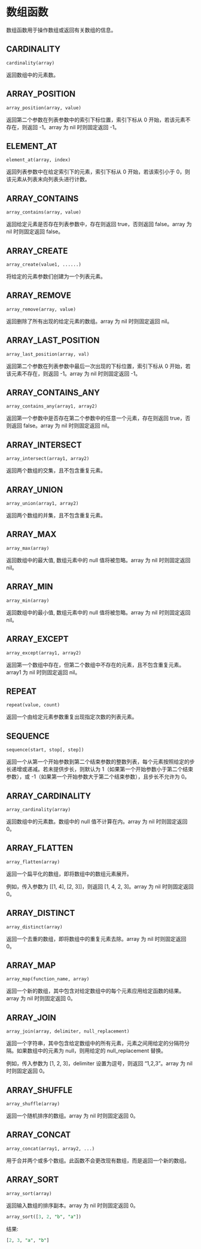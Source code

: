 # 数组函数

数组函数用于操作数组或返回有关数组的信息。

## CARDINALITY

```text
cardinality(array)
```

返回数组中的元素数。

## ARRAY_POSITION

```text
array_position(array, value)
```

返回第二个参数在列表参数中的索引下标位置，索引下标从 0 开始，若该元素不存在，则返回 -1。array 为 nil 时则固定返回 -1。

## ELEMENT_AT

```text
element_at(array, index)
```

返回列表参数中在给定索引下的元素，索引下标从 0 开始，若该索引小于 0，则该元素从列表末向列表头进行计数。

## ARRAY_CONTAINS

```text
array_contains(array, value)
```

返回给定元素是否存在列表参数中，存在则返回 true，否则返回 false。array 为 nil 时则固定返回 false。

## ARRAY_CREATE

```text
array_create(value1, ......)
```

将给定的元素参数们创建为一个列表元素。

## ARRAY_REMOVE

```text
array_remove(array, value)
```

返回删除了所有出现的给定元素的数组。array 为 nil 时则固定返回 nil。

## ARRAY_LAST_POSITION

```text
array_last_position(array, val)
```

返回第二个参数在列表参数中最后一次出现的下标位置，索引下标从 0 开始，若该元素不存在，则返回 -1。array 为 nil 时则固定返回 -1。

## ARRAY_CONTAINS_ANY

```text
array_contains_any(array1, array2)
```

返回第一个参数中是否存在第二个参数中的任意一个元素，存在则返回 true，否则返回 false。array 为 nil 时则固定返回 nil。

## ARRAY_INTERSECT

```text
array_intersect(array1, array2)
```

返回两个数组的交集，且不包含重复元素。

## ARRAY_UNION

```text
array_union(array1, array2)
```

返回两个数组的并集，且不包含重复元素。

## ARRAY_MAX

```text
array_max(array)
```

返回数组中的最大值, 数组元素中的 null 值将被忽略。array 为 nil 时则固定返回 nil。

## ARRAY_MIN

```text
array_min(array)
```

返回数组中的最小值, 数组元素中的 null 值将被忽略。array 为 nil 时则固定返回 nil。

## ARRAY_EXCEPT

```text
array_except(array1, array2)
```

返回第一个数组中存在，但第二个数组中不存在的元素，且不包含重复元素。array1 为 nil 时则固定返回 nil。

## REPEAT

```text
repeat(value, count)
```

返回一个由给定元素参数重复出现指定次数的列表元素。

## SEQUENCE

```text
sequence(start, stop[, step])
```

返回一个从第一个开始参数到第二个结束参数的整数列表，每个元素按照给定的步长递增或递减。若未提供步长，则默认为
1（如果第一个开始参数小于第二个结束参数），或 -1（如果第一个开始参数大于第二个结束参数），且步长不允许为 0。

## ARRAY_CARDINALITY

```text
array_cardinality(array)
```

返回数组中的元素数。数组中的 null 值不计算在内。array 为 nil 时则固定返回 0。

## ARRAY_FLATTEN

```text
array_flatten(array)
```

返回一个扁平化的数组，即将数组中的数组元素展开。

例如，传入参数为 [[1, 4], [2, 3]]，则返回 [1, 4, 2, 3]。array 为 nil 时则固定返回 0。

## ARRAY_DISTINCT

```text
array_distinct(array)
```

返回一个去重的数组，即将数组中的重复元素去除。array 为 nil 时则固定返回 0。

## ARRAY_MAP

```text
array_map(function_name, array)
```

返回一个新的数组，其中包含对给定数组中的每个元素应用给定函数的结果。array 为 nil 时则固定返回 0。

## ARRAY_JOIN

```text
array_join(array, delimiter, null_replacement)
```

返回一个字符串，其中包含给定数组中的所有元素，元素之间用给定的分隔符分隔。如果数组中的元素为 null，则用给定的 null_replacement 替换。

例如，传入参数为 [1, 2, 3]，delimiter 设置为逗号，则返回 “1,2,3”。array 为 nil 时则固定返回 0。

## ARRAY_SHUFFLE

```text
array_shuffle(array)
```

返回一个随机排序的数组。array 为 nil 时则固定返回 0。

## ARRAY_CONCAT

```text
array_concat(array1, array2, ...)
```

用于合并两个或多个数组。此函数不会更改现有数组，而是返回一个新的数组。

## ARRAY_SORT

```text
array_sort(array)
```

返回输入数组的排序副本。array 为 nil 时则固定返回 0。

```sql
array_sort([3, 2, "b", "a"])
```

结果:

```sql
[2, 3, "a", "b"]
```
